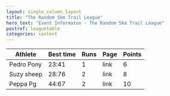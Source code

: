 ```yaml
---
layout: single_column_layout
title: "The Random 5km Trail League"
hero_text: "Event Informaton - The Random 5km Trail League"
postref: leaguetable
categories: content
---
```


| Athlete    	    | Best time 	    | Runs 	            | Page 	            | Points 	        |
|-------------------|-------------------|-------------------|-------------------|-------------------|
| Pedro Pony 	    | 23:41     	    | 1    	            | link 	            | 6      	        |
| Suzy sheep 	    | 28:76     	    | 2    	            | link 	            | 8      	        |
| Peppa Pg   	    | 44:67     	    | 2    	            | link 	            | 10     	        |